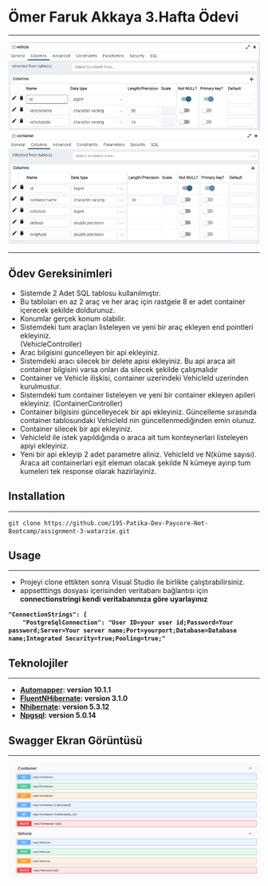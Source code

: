 # Ömer Faruk Akkaya 3.Hafta Ödevi
***
![Vehicle](https://github.com/195-Patika-Dev-Paycore-Net-Bootcamp/assignment-3-watarzie/blob/main/PayCore-HW3/ScreenShots/VehicleTable.png?raw=true)
![Container](https://github.com/195-Patika-Dev-Paycore-Net-Bootcamp/assignment-3-watarzie/blob/main/PayCore-HW3/ScreenShots/ContainerTable.png?raw=true)
***
## Ödev Gereksinimleri
* Sistemde 2 Adet SQL tablosu kullanılmıştır.
* Bu tabloları en az 2 araç ve her araç için rastgele  8 er adet container içerecek
şekilde doldurunuz.
* Konumlar gerçek konum olabilir.
* Sistemdeki tum araçları listeleyen ve yeni bir araç ekleyen  end pointleri ekleyiniz.  
(VehicleController)
* Arac bilgisini guncelleyen bir api ekleyiniz.
* Sistemdeki aracı silecek bir delete apisi ekleyiniz. Bu api araca ait container
bilgisini varsa onları da silecek şekilde çalışmalıdır
* Container ve Vehicle ilişkisi, container uzerindeki VehicleId uzerinden kurulmustur.
* Sistemdeki tum container listeleyen ve  yeni bir container ekleyen apileri ekleyiniz.
(ContainerController)
* Container bilgisini güncelleyecek bir api ekleyiniz. Güncelleme sırasında container
tablosundaki VehicleId nin güncellenmediğinden emin olunuz.
* Container silecek bir api ekleyiniz.
* VehicleId ile istek yapıldığında o araca ait tum konteynerlari listeleyen apiyi
ekleyiniz.
* Yeni bir api ekleyip 2 adet parametre aliniz. VehicleId ve N(küme sayısı). Araca ait
containerlari eşit eleman olacak şekilde N kümeye ayırıp tum kumeleri tek
response olarak hazirlayiniz.
## Installation
***
```
git clone https://github.com/195-Patika-Dev-Paycore-Net-Bootcamp/assignment-3-watarzie.git
```
## Usage
*** 
* Projeyi clone ettikten sonra Visual Studio ile birlikte çalıştırabilirsiniz.
* appsetttings dosyası içerisinden veritabanı bağlantısı için <b>connectionstringi<b> kendi veritabanınıza göre uyarlayınız
```
"ConnectionStrings": {
    "PostgreSqlConnection": "User ID=your user id;Password=Your password;Server=Your server name;Port=yourport;Database=Database name;Integrated Security=true;Pooling=true;"
```
## Teknolojiler
***
* [Automapper](https://automapper.org/): version 10.1.1
* [FluentNHibernate](https://www.nuget.org/packages/FluentNHibernate/): version 3.1.0
* [Nhibernate](https://www.nuget.org/packages/NHibernate): version 5.3.12
* [Npgsql](https://www.npgsql.org/): version 5.0.14
## Swagger Ekran Görüntüsü
***
![Swagger](https://github.com/195-Patika-Dev-Paycore-Net-Bootcamp/assignment-3-watarzie/blob/main/PayCore-HW3/ScreenShots/Swagger.png?raw=true)






